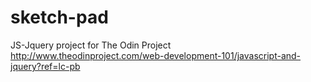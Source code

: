# sketch-pad
JS-Jquery project for The Odin Project
http://www.theodinproject.com/web-development-101/javascript-and-jquery?ref=lc-pb
